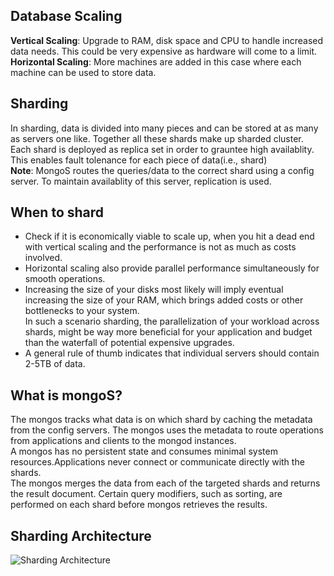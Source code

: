 ## Database Scaling
<b>Vertical Scaling</b>: Upgrade to RAM, disk space and CPU to handle increased data needs. This could be very expensive as hardware will come to a limit. <br>
<b>Horizontal Scaling</b>: More machines are added in this case where each machine can be used to store data.

## Sharding
In sharding, data is divided into many pieces and can be stored at as many as servers one like. Together all these shards make up sharded cluster. <br>
Each shard is deployed as replica set in order to grauntee high availablity. This enables fault tolenance for each piece of data(i.e., shard)<br>
<b>Note</b>: MongoS routes the queries/data to the correct shard using a config server. To maintain availablity of this server, replication is used. 

## When to shard
- Check if it is economically viable to scale up, when you hit a dead end with vertical scaling and the performance is not as much as costs involved.  
- Horizontal scaling also provide parallel performance simultaneously for smooth operations.
- Increasing the size of your disks most likely will imply eventual increasing the size of your RAM, which brings added costs or other bottlenecks to your system.<br>In such a scenario sharding, the parallelization of your workload across shards, might be way more beneficial for your application and budget than the waterfall of potential expensive upgrades.<br>
- A general rule of thumb indicates that individual servers should contain 2-5TB of data.

## What is mongoS?
The mongos tracks what data is on which shard by caching the metadata from the config servers. The mongos uses the metadata to route operations from applications and clients to the mongod instances. <br>
A mongos has no persistent state and consumes minimal system resources.Applications never connect or communicate directly with the shards.<br>
The mongos merges the data from each of the targeted shards and returns the result document. Certain query modifiers, such as sorting, are performed on each shard before mongos retrieves the results.

## Sharding Architecture
![Sharding Architecture](https://docs.mongodb.com/manual/images/sharded-cluster-production-architecture.bakedsvg.svg)
